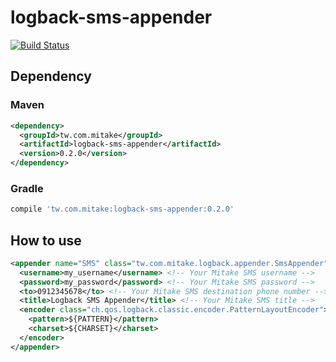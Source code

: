 # logback-sms-appender

[![Build Status](https://travis-ci.org/mitaketw/logback-sms-appender.svg?branch=master)](https://travis-ci.org/mitaketw/logback-sms-appender)

## Dependency

### Maven

```xml
<dependency>
  <groupId>tw.com.mitake</groupId>
  <artifactId>logback-sms-appender</artifactId>
  <version>0.2.0</version>
</dependency>
```

### Gradle

```groovy
compile 'tw.com.mitake:logback-sms-appender:0.2.0'
```

## How to use

```xml
<appender name="SMS" class="tw.com.mitake.logback.appender.SmsAppender">
  <username>my_username</username> <!-- Your Mitake SMS username -->
  <password>my_password</password> <!-- Your Mitake SMS password -->
  <to>0912345678</to> <!-- Your Mitake SMS destination phone number -->
  <title>Logback SMS Appender</title> <!-- Your Mitake SMS title -->
  <encoder class="ch.qos.logback.classic.encoder.PatternLayoutEncoder">
    <pattern>${PATTERN}</pattern>
    <charset>${CHARSET}</charset>
  </encoder>
</appender>
```
